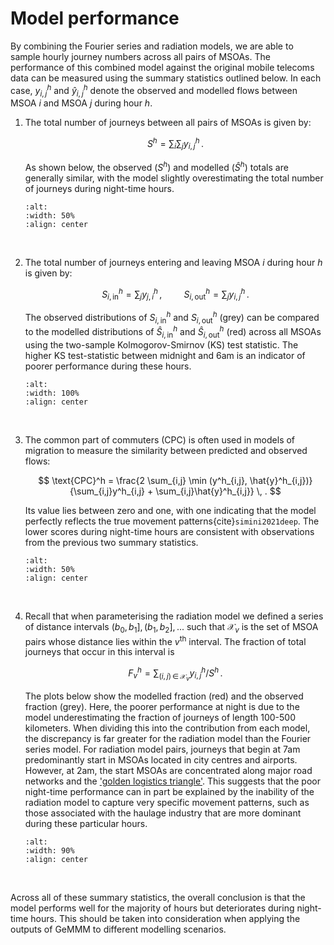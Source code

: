 # Model performance

By combining the Fourier series and radiation models, we are able to sample hourly journey numbers across all pairs of MSOAs. The performance of this combined model against the original mobile telecoms data can be measured using the summary statistics outlined below. In each case, $y^h_{i,j}$ and $\hat{y}^h_{i,j}$ denote the observed and modelled flows between MSOA $i$ and MSOA $j$ during hour $h$. 

1. The total number of journeys between all pairs of MSOAs is given by:

   $$
   S^h = \sum_{i} \sum_{j} y_{i,j}^h \, .
   $$

   As shown below, the observed ($S^h$) and modelled ($\hat{S}^h$) totals are generally similar, with the model slightly overestimating the total number of journeys during night-time hours.

   ```{image} ../images/performance_total.png
   :alt: 
   :width: 50%
   :align: center
   ```

<br>

2. The total number of journeys entering and leaving MSOA $i$ during hour $h$ is given by:

   $$
   S_{i,\text{in}}^h = \sum_{j} y_{j,i}^h \, , \hspace{1cm} S_{i,\text{out}}^h = \sum_{j} y_{i,j}^h \, .
   $$

   The observed distributions of $S_{i,\text{in}}^h$ and $S_{i,\text{out}}^h$ (grey) can be compared to the modelled distributions of $\hat{S}_{i,\text{in}}^h$ and $\hat{S}_{i,\text{out}}^h$ (red) across all MSOAs using the two-sample Kolmogorov-Smirnov (KS) test statistic. The higher KS test-statistic between midnight and 6am is an indicator of poorer performance during these hours.

   ```{image} ../images/performance_flows_lower.png
   :alt: 
   :width: 100%
   :align: center
   ```

<br>


3. The common part of commuters (CPC) is often used in models of migration to measure the similarity between predicted and observed flows:

   $$
   \text{CPC}^h = \frac{2 \sum_{i,j} \min (y^h_{i,j}, \hat{y}^h_{i,j})}{\sum_{i,j}y^h_{i,j} + \sum_{i,j}\hat{y}^h_{i,j}} \, .
   $$

   Its value lies between zero and one, with one indicating that the model perfectly reflects the true movement patterns{cite}`simini2021deep`. The lower scores during night-time hours are consistent with observations from the previous two summary statistics.

   ```{image} ../images/performance_cpc_lower.png
   :alt: 
   :width: 50%
   :align: center
   ```

<br>

4. Recall that when parameterising the radiation model we defined a series of distance intervals $(b_0, b_1], (b_1, b_2], ...$ such that $\mathcal{X}_v$ is the set of MSOA pairs whose distance lies within the $v$<sup>th</sup> interval. The fraction of total journeys that occur in this interval is

   $$
   F_v^h = \sum_{(i,j) \, \in \, \mathcal{X}_v} y_{i,j}^h / S^h \, .
   $$

   The plots below show the modelled fraction (red) and the observed fraction (grey). Here, the poorer performance at night is due to the model underestimating the fraction of journeys of length 100-500 kilometers. When dividing this into the contribution from each model, the discrepancy is far greater for the radiation model than the Fourier series model. For radiation model pairs, journeys that begin at 7am predominantly start in MSOAs located in city centres and airports. However, at 2am, the start MSOAs are concentrated along major road networks and the ['golden logistics triangle'](https://www.ons.gov.uk/businessindustryandtrade/business/activitysizeandlocation/articles/theriseoftheukwarehouseandthegoldenlogisticstriangle/2022-04-11). This suggests that the poor night-time performance can in part be explained by the inability of the radiation model to capture very specific movement patterns, such as those associated with the haulage industry that are more dominant during these particular hours.
  
   ```{image} ../images/performance_distance.png
   :alt: 
   :width: 90%
   :align: center
   ```  

<br>

Across all of these summary statistics, the overall conclusion is that the model performs well for the majority of hours but deteriorates during night-time hours. This should be taken into consideration when applying the outputs of GeMMM to different modelling scenarios.








